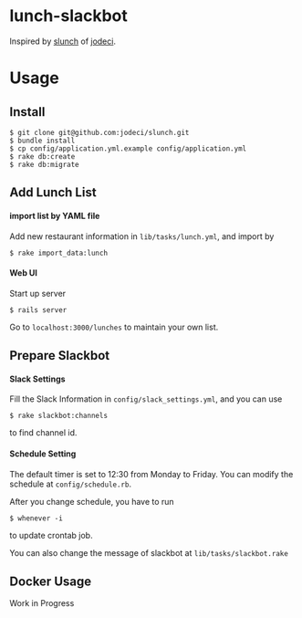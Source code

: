 # lunch-slackbot
Inspired by [slunch](https://github.com/jodeci/slunch) of [jodeci](https://github.com/jodeci).

# Usage
## Install
```shell
$ git clone git@github.com:jodeci/slunch.git  
$ bundle install  
$ cp config/application.yml.example config/application.yml  
$ rake db:create
$ rake db:migrate
```

## Add Lunch List
#### import list by YAML file
Add new restaurant information in `lib/tasks/lunch.yml`, and import by
```shell
$ rake import_data:lunch
```
#### Web UI
Start up server
```shell
$ rails server
```
Go to `localhost:3000/lunches` to maintain your own list.

## Prepare Slackbot
#### Slack Settings
Fill the Slack Information in `config/slack_settings.yml`, and you can use
```shell
$ rake slackbot:channels
```
to find channel id.
#### Schedule Setting
The default timer is set to 12:30 from Monday to Friday. You can modify the schedule at
`config/schedule.rb`.

After you change schedule, you have to run
```shell
$ whenever -i
```
to update crontab job.

You can also change the message of slackbot at
`lib/tasks/slackbot.rake`

## Docker Usage
Work in Progress
